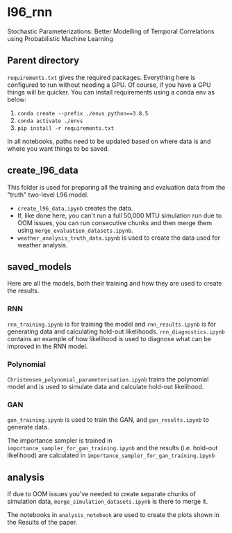 # l96_rnn
Stochastic Parameterizations: Better Modelling of Temporal Correlations using Probabilistic Machine Learning

## Parent directory ##

`requirements.txt` gives the required packages. Everything here is configured to run without needing a GPU. Of course, if you have a GPU things will be quicker. You can install requirements using a conda env as below:
1. `conda create --prefix ./envs python==3.8.5`
2. `conda activate ./envs`
3. `pip install -r requirements.txt`

In all notebooks, paths need to be updated based on where data is and where you want things to be saved.

## create_l96_data ##

This folder is used for preparing all the training and evaluation data from the "truth" two-level L96 model.

- `create_l96_data.ipynb` creates the data. 
- If, like done here, you can't run a full 50,000 MTU simulation run due to OOM issues, you can run consecutive chunks and then merge them using `merge_evaluation_datasets.ipynb`.
- `weather_analysis_truth_data.ipynb` is used to create the data used for weather analysis.

## saved_models ##

Here are all the models, both their training and how they are used to create the results.

### RNN ###

`rnn_training.ipynb` is for training the model and `rnn_results.ipynb` is for generating data and calculating hold-out likelihoods. `rnn_diagnostics.ipynb` contains an example of how likelihood is used to diagnose what can be improved in the RNN model.

### Polynomial ###

`Christensen_polynomial_parameterisation.ipynb` trains the polynomial model and is used to simulate data and calculate hold-out likelihood.

### GAN ###

`gan_training.ipynb` is used to train the GAN, and `gan_results.ipynb` to generate data.

The importance sampler is trained in `importance_sampler_for_gan_training.ipynb` and the results (i.e. hold-out likelihood) are calculated in `importance_sampler_for_gan_training.ipynb`

## analysis ##

If due to OOM issues you've needed to create separate chunks of simulation data, `merge_simulation_datasets.ipynb` is there to merge it.

The notebooks in `analysis_notebook` are used to create the plots shown in the Results of the paper.


